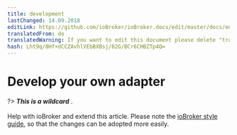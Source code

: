 ```yaml
---
title: development
lastChanged: 14.09.2018
editLink: https://github.com/ioBroker/ioBroker.docs/edit/master/docs/en/dev/adapterdev.md
translatedFrom: de
translatedWarning: If you want to edit this document please delete "translatedFrom" field, elsewise this document will be translated automatically again
hash: Lht9q/8Hf+dCCZAvhlVEbBXBsj/82G/BCr6CHBZTp4Q=
---
```

# Develop your own adapter
?> ***This is a wildcard*** . <br><br> Help with ioBroker and extend this article. Please note the [ioBroker style guide](community/styleguidedoc), so that the changes can be adopted more easily.